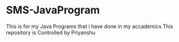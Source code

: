 # SMS-JavaProgram
This is for my Java Programs that i have done in my accademics
This repository is Controlled by Priyanshu 
